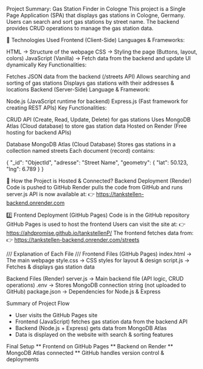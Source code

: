 Project Summary: Gas Station Finder in Cologne 
This project is a Single Page Application (SPA) that displays gas stations in Cologne, Germany. Users can search and sort gas stations by street name. The backend provides CRUD operations to manage the gas station data.

📌 Technologies Used
Frontend (Client-Side)
Languages & Frameworks:

HTML → Structure of the webpage
CSS → Styling the page (Buttons, layout, colors)
JavaScript (Vanilla) → Fetch data from the backend and update UI dynamically
Key Functionalities:

Fetches JSON data from the backend (/streets API)
Allows searching and sorting of gas stations
Displays gas stations with their addresses & locations
Backend (Server-Side)
Language & Framework:

Node.js (JavaScript runtime for backend)
Express.js (Fast framework for creating REST APIs)
Key Functionalities:

CRUD API (Create, Read, Update, Delete) for gas stations
Uses MongoDB Atlas (Cloud database) to store gas station data
Hosted on Render (Free hosting for backend APIs)






Database
MongoDB Atlas (Cloud Database)
Stores gas stations in a collection named streets
Each document (record) contains:

{
  "_id": "ObjectId",
  "adresse": "Street Name",
  "geometry": { "lat": 50.123, "lng": 6.789 }
}


📌 How the Project is Hosted & Connected?
 Backend Deployment (Render)
Code is pushed to GitHub
Render pulls the code from GitHub and runs server.js
API is now available at:
👉 https://tankstellen-backend.onrender.com

2️⃣ Frontend Deployment (GitHub Pages)
Code is in the GitHub repository
GitHub Pages is used to host the frontend
Users can visit the site at:
👉 https://ahdpromise.github.io/tankstellenP/
The frontend fetches data from:
👉 https://tankstellen-backend.onrender.com/streets


/// Explanation of Each File ///
	Frontend Files (GitHub Pages)
	 index.html → The main webpage
	 style.css → CSS styles for layout & design
	 script.js → Fetches & displays gas station data


Backend Files (Render)
	server.js → Main backend file (API logic, CRUD operations)
	.env → Stores MongoDB connection string (not uploaded to GitHub)
	 package.json → Dependencies for Node.js & Express


Summary of Project Flow
- User visits the GitHub Pages site
- Frontend (JavaScript) fetches gas station data from the backend API
- Backend (Node.js + Express) gets data from MongoDB Atlas
- Data is displayed on the website with search & sorting features

Final Setup
** Frontend on GitHub Pages
** Backend on Render
** MongoDB Atlas connected
** GitHub handles version control & deployments



